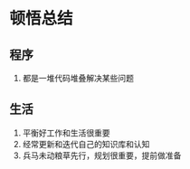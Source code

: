 # 顿悟总结

## 程序
1. 都是一堆代码堆叠解决某些问题


## 生活
1. 平衡好工作和生活很重要
2. 经常更新和迭代自己的知识库和认知
3. 兵马未动粮草先行，规划很重要，提前做准备



